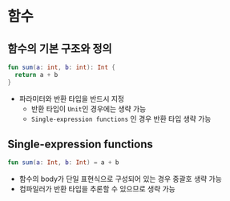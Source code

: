 # 함수

## 함수의 기본 구조와 정의

```kotlin
fun sum(a: int, b: int): Int {
  return a + b
}
```

+ 파라미터와 반환 타입을 반드시 지정
  + 반환 타입이 `Unit`인 경우에는 생략 가능
  + `Single-expression functions` 인 경우 반환 타입 생략 가능

## Single-expression functions

```kotlin
fun sum(a: Int, b: Int) = a + b
```

+ 함수의 body가 단일 표현식으로 구성되어 있는 경우 중괄호 생략 가능
+ 컴파일러가 반환 타입을 추론할 수 있으므로 생략 가능
